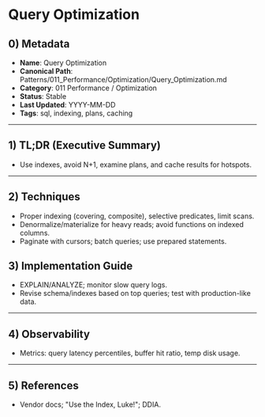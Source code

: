 # Query Optimization

## 0) Metadata
- **Name**: Query Optimization
- **Canonical Path**: Patterns/011_Performance/Optimization/Query_Optimization.md
- **Category**: 011 Performance / Optimization
- **Status**: Stable
- **Last Updated**: YYYY-MM-DD
- **Tags**: sql, indexing, plans, caching

---

## 1) TL;DR (Executive Summary)
- Use indexes, avoid N+1, examine plans, and cache results for hotspots.

---

## 2) Techniques
- Proper indexing (covering, composite), selective predicates, limit scans.
- Denormalize/materialize for heavy reads; avoid functions on indexed columns.
- Paginate with cursors; batch queries; use prepared statements.

## 3) Implementation Guide
- EXPLAIN/ANALYZE; monitor slow query logs.
- Revise schema/indexes based on top queries; test with production-like data.

---

## 4) Observability
- Metrics: query latency percentiles, buffer hit ratio, temp disk usage.

---

## 5) References
- Vendor docs; "Use the Index, Luke!"; DDIA.
